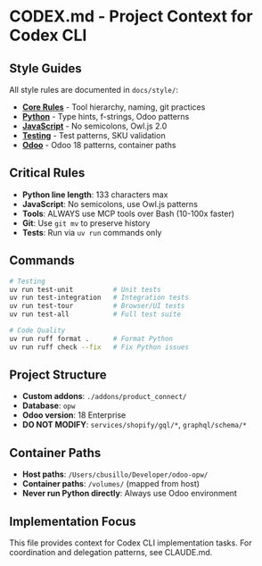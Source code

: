 # CODEX.md - Project Context for Codex CLI

## Style Guides

All style rules are documented in `docs/style/`:
- **[Core Rules](docs/style/CORE.md)** - Tool hierarchy, naming, git practices
- **[Python](docs/style/PYTHON.md)** - Type hints, f-strings, Odoo patterns  
- **[JavaScript](docs/style/JAVASCRIPT.md)** - No semicolons, Owl.js 2.0
- **[Testing](docs/style/TESTING.md)** - Test patterns, SKU validation
- **[Odoo](docs/style/ODOO.md)** - Odoo 18 patterns, container paths

## Critical Rules

- **Python line length**: 133 characters max
- **JavaScript**: No semicolons, use Owl.js patterns
- **Tools**: ALWAYS use MCP tools over Bash (10-100x faster)
- **Git**: Use `git mv` to preserve history
- **Tests**: Run via `uv run` commands only

## Commands

```bash
# Testing
uv run test-unit          # Unit tests
uv run test-integration   # Integration tests  
uv run test-tour          # Browser/UI tests
uv run test-all           # Full test suite

# Code Quality
uv run ruff format .      # Format Python
uv run ruff check --fix   # Fix Python issues
```

## Project Structure

- **Custom addons**: `./addons/product_connect/`
- **Database**: `opw`
- **Odoo version**: 18 Enterprise
- **DO NOT MODIFY**: `services/shopify/gql/*`, `graphql/schema/*`

## Container Paths

- **Host paths**: `/Users/cbusillo/Developer/odoo-opw/`
- **Container paths**: `/volumes/` (mapped from host)
- **Never run Python directly**: Always use Odoo environment

## Implementation Focus

This file provides context for Codex CLI implementation tasks.
For coordination and delegation patterns, see CLAUDE.md.